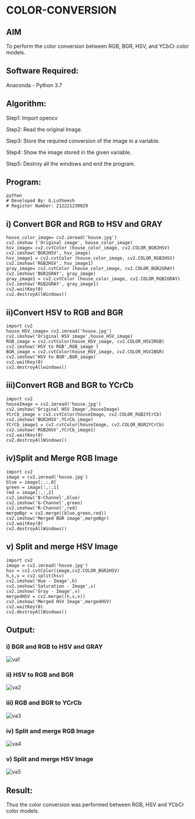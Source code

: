 # COLOR-CONVERSION
## AIM
To perform the color conversion between RGB, BGR, HSV, and YCbCr color models.

## Software Required:
Anaconda - Python 3.7
## Algorithm:
Step1:
Import opencv

Step2:
Read the original Image.

Step3:
Store the required conversion of the image in a variable.

Step4:
Show the image stored in the given variable.

Step5:
Destroy all the windows and end the program.

## Program:
```
python
# Developed By: G.Lutheesh
# Register Number: 212221230029
```
## i) Convert BGR and RGB to HSV and GRAY
```
house_color_image= cv2.imread('house.jpg')
cv2.imshow ('Original image', house_color_image)
hsv_image= cv2.cvtColor (house_color_image, cv2.COLOR_BGR2HSV)
cv2.imshow('BGR2HSV', hsv_image)
hsv_image1 = cv2.cvtColor (house_color_image, cv2.COLOR_RGB2HSV)
cv2.imshow('RGB2HSV', hsv_image1)
gray_image= cv2.cvtColor (house_color_image, cv2.COLOR_BGR2GRAY)
cv2.imshow('BGR2GRAY', gray_image)
gray_image1 = cv2.cvtColor (house_color_image, cv2.COLOR_RGB2GRAY)
cv2.imshow('RGB2GRAY', gray_image1)
cv2.waitKey(0)
cv2.destroyAllWindows()
```





## ii)Convert HSV to RGB and BGR
```
import cv2
house_HSV_image= cv2.imread('house.jpg')
cv2.imshow('Original HSV image',house_HSV_image)
RGB_image = cv2.cvtColor(house_HSV_image, cv2.COLOR_HSV2RGB)
cv2.imshow('HSV to RGB',RGB_image )
BGR_image = cv2.cvtColor(house_HSV_image, cv2.COLOR_HSV2BGR)
cv2.imshow('HSV to BGR',BGR_image)
cv2.waitKey(0)
cv2.destroyAllwindows()
```





## iii)Convert RGB and BGR to YCrCb
```
import cv2
houseImage = cv2.imread('house.jpg')
cv2.imshow('Original HSV Image',houseImage)
YCrCb_image = cv2.cvtColor(houseImage, cv2.COLOR_RGB2YCrCb)
cv2.imshow('BGR2HSV',YCrCb_image)
YCrCb_image1 = cv2.cvtColor(houseImage, cv2.COLOR_BGR2YCrCb)
cv2.imshow('RGB2HSV',YCrCb_image1)
cv2.waitKey(0)
cv2.destroyAllWindows()
```



## iv)Split and Merge RGB Image
```
import cv2
image = cv2.imread('house.jpg')
blue = image[:,:,0]
green = image[:,:,1]
red = image[:,:,2]
cv2.imshow('B-Channel',blue)
cv2.imshow('G-Channel',green)
cv2.imshow('R-Channel',red)
mergeBgr = cv2.merge((blue,green,red))
cv2.imshow('Merged BGR image',mergeBgr)
cv2.waitKey(0)
cv2.destroyAllWindows()
```




## v) Split and merge HSV Image
```
import cv2
image = cv2.imread('house.jpg')
hsv = cv2.cvtColor(image,cv2.COLOR_BGR2HSV)
h,s,v = cv2.split(hsv)
cv2.imshow('Hue - Image',h)
cv2.imshow('Saturation - Image',s)
cv2.imshow('Gray - Image',v)
mergedHSV = cv2.merge((h,s,v))
cv2.imshow('Merged HSV Image',mergedHSV)
cv2.waitKey(0)
cv2.destroyAllWindows()
```
## Output:
### i) BGR and RGB to HSV and GRAY
![va1](https://github.com/Lutheeshgoparapu/COLOR-CONVERSION/assets/94154531/9ccf741b-4def-49d2-b269-8be049065c94)


### ii) HSV to RGB and BGR
![va2](https://github.com/Lutheeshgoparapu/COLOR-CONVERSION/assets/94154531/a60ce681-1aa2-4ea3-b558-77fb17d3be0d)


### iii) RGB and BGR to YCrCb
![va3](https://github.com/Lutheeshgoparapu/COLOR-CONVERSION/assets/94154531/e1a89adc-7490-4758-b3f2-ce5a2384e1ba)


### iv) Split and merge RGB Image
![va4](https://github.com/Lutheeshgoparapu/COLOR-CONVERSION/assets/94154531/cfd16749-dc00-4e02-ba15-dbfa1387443f)

### v) Split and merge HSV Image
![va5](https://github.com/Lutheeshgoparapu/COLOR-CONVERSION/assets/94154531/e5089ad4-3391-4ab6-b702-7ff462b4355e)



## Result:
Thus the color conversion was performed between RGB, HSV and YCbCr color models.

